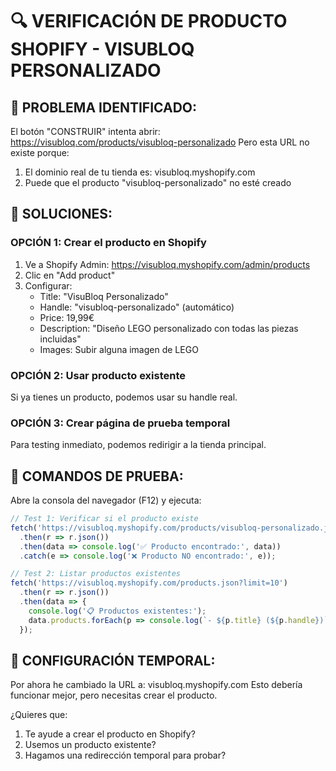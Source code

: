 🔍 VERIFICACIÓN DE PRODUCTO SHOPIFY - VISUBLOQ PERSONALIZADO
================================================================

## 🎯 PROBLEMA IDENTIFICADO:
El botón "CONSTRUIR" intenta abrir: https://visubloq.com/products/visubloq-personalizado
Pero esta URL no existe porque:

1. El dominio real de tu tienda es: visubloq.myshopify.com
2. Puede que el producto "visubloq-personalizado" no esté creado

## 🔧 SOLUCIONES:

### OPCIÓN 1: Crear el producto en Shopify
1. Ve a Shopify Admin: https://visubloq.myshopify.com/admin/products
2. Clic en "Add product"
3. Configurar:
   - Title: "VisuBloq Personalizado"
   - Handle: "visubloq-personalizado" (automático)
   - Price: 19,99€
   - Description: "Diseño LEGO personalizado con todas las piezas incluidas"
   - Images: Subir alguna imagen de LEGO

### OPCIÓN 2: Usar producto existente
Si ya tienes un producto, podemos usar su handle real.

### OPCIÓN 3: Crear página de prueba temporal
Para testing inmediato, podemos redirigir a la tienda principal.

## 🧪 COMANDOS DE PRUEBA:

Abre la consola del navegador (F12) y ejecuta:

```javascript
// Test 1: Verificar si el producto existe
fetch('https://visubloq.myshopify.com/products/visubloq-personalizado.json')
  .then(r => r.json())
  .then(data => console.log('✅ Producto encontrado:', data))
  .catch(e => console.log('❌ Producto NO encontrado:', e));

// Test 2: Listar productos existentes
fetch('https://visubloq.myshopify.com/products.json?limit=10')
  .then(r => r.json())
  .then(data => {
    console.log('📋 Productos existentes:');
    data.products.forEach(p => console.log(`- ${p.title} (${p.handle})`));
  });
```

## 🎯 CONFIGURACIÓN TEMPORAL:

Por ahora he cambiado la URL a: visubloq.myshopify.com
Esto debería funcionar mejor, pero necesitas crear el producto.

¿Quieres que:
1. Te ayude a crear el producto en Shopify?
2. Usemos un producto existente?
3. Hagamos una redirección temporal para probar?
